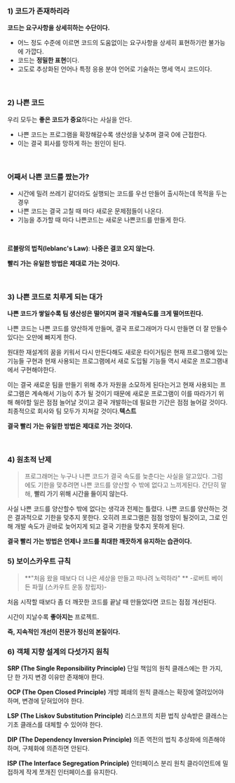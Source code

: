 ### 1) 코드가 존재하리라
**코드는 요구사항을 상세히하는 수단이다.**

  * 어느 정도 수준에 이르면 코드의 도움없이는 요구사항을 상세히 표현하기란 불가능에 가깝다.
   * 코드는 **정밀한 표현**이다.
  * 고도로 추상화된 언어나 특정 응용 분야 언어로 기술하는 명세 역시 코드이다.
  <br >

### 2) 나쁜 코드

우리 모두는 **좋은 코드가 중요**하다는 사실을 안다.
 * 나쁜 코드는 프로그램을 확장해갈수록 생산성을 낮추며 결국 0에 근접한다.
 * 이는 결국 회사를 망하게 하는 원인이 된다.
 <br >
 
### 어째서 나쁜 코드를 짰는가?
 * 시간에 밀려 쓰레기 같더라도 실행되는 코드를 우선 만들어 출시하는데 목적을 두는 경우
 * 나쁜 코드는 결국 고칠 때 마다 새로운 문제점들이 나온다.
 * 기능을 추가할 때 마다 나쁜코드는 새로운 나쁜코드를 만들게 한다.

 <br >

**르블랑의 법칙(leblanc's Law)**: **나중은 결코 오지 않는다.**

**빨리 가는 유일한 방법은 제대로 가는 것이다.**


<br >

### 3) 나쁜 코드로 치루게 되는 대가


**나쁜 코드가 쌓일수록 팀 생산성은 떨어지며 결국 개발속도를 크게 떨어뜨린다.**

나쁜 코드는 나쁜 코드를 양산하게 만들며, 결국 프로그래머가 다시 만들면 더 잘 만들수 있다는 오만에 빠지게 한다.

원대한 재설계의 꿈을 키워서 다시 만든다해도 새로운 타이거팀은 현재 프로그램에 있는 기능들 구현과 현재 사용되는 프로그램에서 새로 도입될 기능들 역시 새로운 프로그램내에서 구현해야한다.

이는 결국 새로운 팀을 만들기 위해 추가 자원을 소모하게 된다는거고 현재 사용되는 프로그램은 계속해서 기능이 추가 될 것이기 때문에 새로운 프로그램이 이를 따라가기 위해 해야할 일은 점점 늘어날 것이고 결국 개발하는데 필요한 기간은 점점 늘어갈 것이다. 최종적으로 회사와 팀 모두가 지쳐갈 것이다.**텍스트**

**결국 빨리 가는 유일한 방법은 제대로 가는 것이다.**

<br >

### 4) 원초적 난제

> 프로그래머는 누구나 나쁜 코드가 결국 속도를 늦춘다는 사실을 알고있다.
그럼에도 기한을 맞추려면 나쁜 코드를 양산할 수 밖에 없다고 느끼게된다.
간단히 말해, **빨리 가기 위해 시간을 들이지 않는다.**

사실 나쁜 코드를 양산할수 밖에 없다는 생각과 전제는 틀렸다. 나쁜 코드를 양산하는 것은 결과적으로 기한을 맞추지 못한다. 오히려 프로그램은 점점 엉망이 될것이고, 그로 인해 개발 속도가 곧바로 늦어지게 되고 결국 기한을 맞추지 못하게 된다.

**결국 빨리 가는 방법은 언제나 코드를 최대한 깨끗하게 유지하는 습관이다.**
<br >

### 5) 보이스카우트 규칙
> **"처음 왔을 때보다 더 나은 세상을 만들고 떠나려 노력하라" **
-로버트 베이든 파월 (스카우트 운동 창립자)-

처음 시작할 때보다 좀 더 깨끗한 코드를 끝날 때 만들었다면 코드는 점점 개선된다.

시간이 지날수록 **좋아지는** 프로젝트.

**즉, 지속적인 개선이 전문가 정신의 본질이다.**
<br >
### 6) 객체 지향 설계의 다섯가지 원칙
**SRP (The Single Reponsibility Principle)**
단일 책임의 원칙
클래스에는 한 가지, 단 한 가지 변경 이유만 존재해야 한다.

**OCP (The Open Closed Principle)**
개방 폐쇄의 원칙
클래스는 확장에 열려있어야하며, 변경에 닫혀있어야 한다.

**LSP (The Liskov Substitution Principle)**
리스코프의 치환 법칙
상속받은 클래스는 기초 클래스를 대체할 수 있어야 한다.

**DIP (The Dependency Inversion Principle)**
의존 역전의 법칙
추상화에 의존해야하며, 구체화에 의존하면 안된다.

**ISP (The Interface Segregation Principle)**
인터페이스 분리 원칙
클라이언트에 밀접하게 작게 쪼개진 인터페이스를 유지한다.
